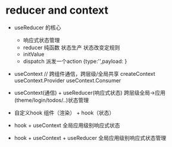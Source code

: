 # reducer and context
- useReducer 的核心
  - 响应式状态管理
  - reducer 纯函数 状态生产 状态改变定规则
  - initValue
  - dispatch 派发一个action
    {type:'',payload: }
- useContext  // 跨组件通信，跨层级/全局共享
  createContext
  useContext.Provider
  useContext.Consumer
- useContext(通信) + useReducer(响应式状态)
  跨层级全局->应用(theme/login/todos/..)状态管理

- 自定义hook
    组件（渲染） + hook（状态）

- hook + useContext 
  全局应用级别响应式状态

- hook + useContext + useReducer
  全局应用级别响应式状态管理
  


